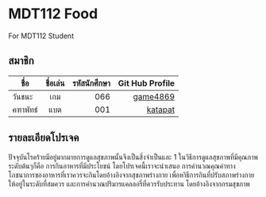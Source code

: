 # MDT112 Food 
For MDT112 Student

## สมาชิก

| ชื่อ      | ชื่อเล่น  |   รหัสนักศึกษา   | Git Hub Profile  |
| --------|:------:| --------------:|-----------------:|
| วันชนะ   |   เกม  |    066  | [game4869](https://github.com/game4869) |
| คฑาพัทธ์  | แบต  |   001   | [katapat](https://github.com/katapat/MDT112-Project)  |




## รายละเอียดโปรเจค

ปัจจุบันโรคร้ายมีอยู่มากมายการดูแลสุขภาพนั้นจึงเป็นสิ่งจำเป็นและ 1 ในวิธีการดูแลสุขภาพที่มีคุณภาพระดับต้นๆก็คือ การกินอาหารที่มีประโยชน์ โดยโปรเจคนี้เราจะนำเสนอ การคำนวณคุณค่าทางโภชนาการของอาหารที่เราควรจะกินโดยอ้างอิงจากสุขภาพร่างกาย เพื่อหาิธีการกินที่ปรับสภาพร่างกายให้อยู่ในระดับที่สมควร และการคำนวณปริมารแคลลอรี่ที่ควรรับประทาน โดยอ้างอิงจากกรมสุขภาพ 

